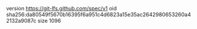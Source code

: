 version https://git-lfs.github.com/spec/v1
oid sha256:da80549f5670b16395f6a951c4d6823a15e35ac2642980653260a42132a9087c
size 1096
